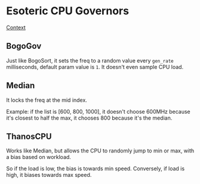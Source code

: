 # Esoteric CPU Governors

[Context](https://forum.xda-developers.com/t/cpu-governors-explained.1736168)

## BogoGov

Just like BogoSort, it sets the freq to a random value every `gen_rate` milliseconds, default param value is `1`. It doesn't even sample CPU load.

## Median

It locks the freq at the mid index.

Example: if the list is [600, 800, 1000], it doesn't choose 600MHz because it's closest to half the max, it chooses 800 because it's the median.

## ThanosCPU

Works like Median, but allows the CPU to randomly jump to min or max, with a bias based on workload.

So if the load is low, the bias is towards min speed. Conversely, if load is high, it biases towards max speed.
